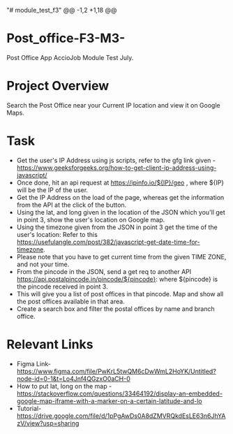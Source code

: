 "# module_test_f3" 
@@ -1,2 +1,18 @@
# Post_office-F3-M3-
Post Office App
AccioJob Module Test July.

# Project Overview
Search the Post Office near your Current IP location and view it on Google Maps.
# Task
- Get the user's IP Address using js scripts, refer to the gfg link given - https://www.geeksforgeeks.org/how-to-get-client-ip-address-using-javascript/
- Once done, hit an api request at https://ipinfo.io/${IP}/geo , where ${IP} will be the IP of the user.
- Get the IP Address on the load of the page, whereas get the information from the API at the click of the button.
- Using the lat, and long given in the location of the JSON which you'll get in point 3, show the user's location on Google map.
- Using the timezone given from the JSON in point 3 get the time of the user's location: Refer to this https://usefulangle.com/post/382/javascript-get-date-time-for-timezone.
- Please note that you have to get current time from the given TIME ZONE, and not your time.
- From the pincode in the JSON, send a get req to another API https://api.postalpincode.in/pincode/${pincode}: where ${pincode} is the pincode received in point 3.
- This will give you a list of post offices in that pincode. Map and show all the post offices available in that area.
- Create a search box and filter the postal offices by name and branch office.
# Relevant Links
- Figma Link- https://www.figma.com/file/PwKrL5twQM6cDwWmL2HoYK/Untitled?node-id=0-1&t=Lo4Jnf4QGzxO0aCH-0
- How to put lat, long on the map - https://stackoverflow.com/questions/33464192/display-an-embedded-google-map-iframe-with-a-marker-on-a-certain-latitude-and-lo
- Tutorial- https://drive.google.com/file/d/1pPgAwDs0A8dZMVRQkdEsLE63n6JhYAzV/view?usp=sharing
